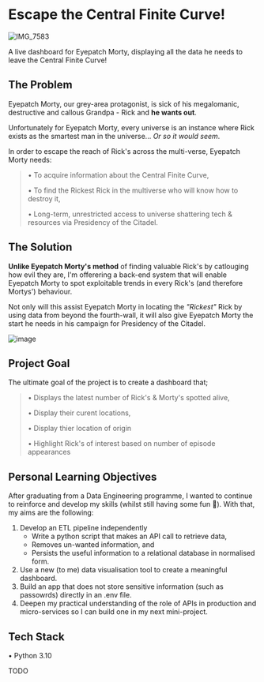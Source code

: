 # Escape the Central Finite Curve!
![IMG_7583](https://github.com/kahlail/escape_the_central_finite_curve/assets/109074529/8bfae00e-2174-4f7a-b446-7a486b4b1ce8)

<p>A live dashboard for Eyepatch Morty, displaying all the data he needs to leave the Central Finite Curve! </p>


## The Problem

<p>Eyepatch Morty, our grey-area protagonist, is sick of his megalomanic, destructive and callous Grandpa - Rick and <strong>he wants out</strong>.
</p>


<p>Unfortunately for Eyepatch Morty, every universe is an instance where Rick exists as the smartest man in the universe... <em>Or so it would seem</em>.
</p>


<p>In order to escape the reach of Rick's across the multi-verse, Eyepatch Morty needs: <br/>

>• To acquire information about the Central Finite Curve, <br/>
>
>• To find the Rickest Rick in the multiverse who will know how to destroy it, <br/>
>
>• Long-term, unrestricted access to universe shattering tech & resources via Presidency of the Citadel. <br/>


## The Solution

<p><strong>Unlike Eyepatch Morty's method</strong> of finding valuable Rick's by catlouging how evil they are, I'm offerering a back-end system that will enable Eyepatch Morty to spot exploitable trends in every Rick's (and therefore Mortys') behaviour.</p>


<p>Not only will this assist Eyepatch Morty in locating the <em>"Rickest"</em> Rick by using data from beyond the fourth-wall, it will also give Eyepatch Morty the start he needs in his campaign for Presidency of the Citadel.</p>

![image](https://github.com/kahlail/escape_the_central_finite_curve/assets/109074529/59376be5-2fbc-4533-aec2-3683a4c8c67c)


## Project Goal

The ultimate goal of the project is to create a dashboard that;
>• Displays the latest number of Rick's & Morty's spotted alive, <br/>
>
>• Display their curent locations,<br/>
>
>• Display thier location of origin<br/>
>
>• Highlight Rick's of interest based on number of episode appearances<br/>


## Personal Learning Objectives

After graduating from a Data Engineering programme, I wanted to continue to reinforce and develop my skills (whilst still having some fun 🥳). With that, my aims are the following:

<ol>
<li>Develop an ETL pipeline independently
    <ul>
        <li>Write a python script that makes an API call to retrieve data,</li>
        <li>Removes un-wanted information, and </li>
        <li>Persists the useful information to a relational database in normalised form.</li>
    </ul>
</li>
<li>Use a new (to me) data visualisation tool to create a meaningful dashboard.</li>

<li>Build an app that does not store sensitive information (such as passowrds) directly in an .env file.</li>

<li>Deepen my practical understanding of the role of APIs in production and micro-services so I can build one in my next mini-project.</li>
</ol>

## Tech Stack

• Python 3.10

TODO
